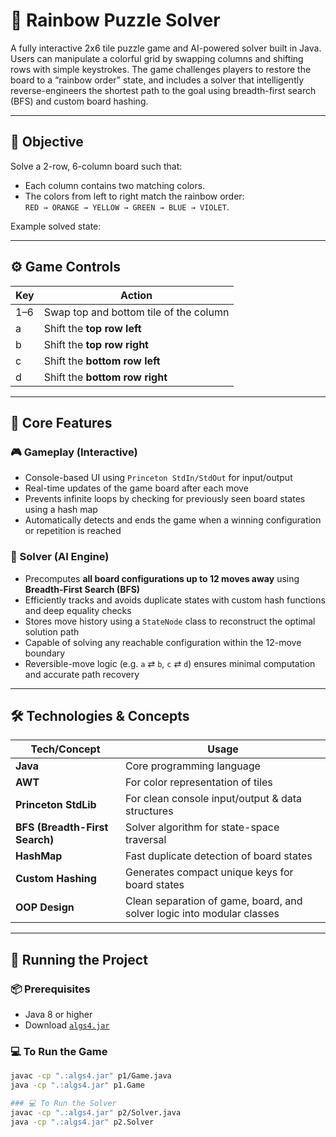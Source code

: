 # 🌈 Rainbow Puzzle Solver

A fully interactive 2x6 tile puzzle game and AI-powered solver built in Java. Users can manipulate a colorful grid by swapping columns and shifting rows with simple keystrokes. The game challenges players to restore the board to a “rainbow order” state, and includes a solver that intelligently reverse-engineers the shortest path to the goal using breadth-first search (BFS) and custom board hashing.

---

## 🧩 Objective

Solve a 2-row, 6-column board such that:
- Each column contains two matching colors.
- The colors from left to right match the rainbow order:  
  `RED → ORANGE → YELLOW → GREEN → BLUE → VIOLET`.

Example solved state:

---

## ⚙️ Game Controls

| Key | Action                      |
|-----|-----------------------------|
| 1–6 | Swap top and bottom tile of the column |
| a   | Shift the **top row left**  |
| b   | Shift the **top row right** |
| c   | Shift the **bottom row left** |
| d   | Shift the **bottom row right** |

---

## 🧠 Core Features

### 🎮 Gameplay (Interactive)

- Console-based UI using `Princeton StdIn/StdOut` for input/output
- Real-time updates of the game board after each move
- Prevents infinite loops by checking for previously seen board states using a hash map
- Automatically detects and ends the game when a winning configuration or repetition is reached

### 🧠 Solver (AI Engine)

- Precomputes **all board configurations up to 12 moves away** using **Breadth-First Search (BFS)**
- Efficiently tracks and avoids duplicate states with custom hash functions and deep equality checks
- Stores move history using a `StateNode` class to reconstruct the optimal solution path
- Capable of solving any reachable configuration within the 12-move boundary
- Reversible-move logic (e.g. `a` ⇄ `b`, `c` ⇄ `d`) ensures minimal computation and accurate path recovery

---

## 🛠️ Technologies & Concepts

| Tech/Concept | Usage |
|--------------|-------|
| **Java**     | Core programming language |
| **AWT**      | For color representation of tiles |
| **Princeton StdLib** | For clean console input/output & data structures |
| **BFS (Breadth-First Search)** | Solver algorithm for state-space traversal |
| **HashMap**  | Fast duplicate detection of board states |
| **Custom Hashing** | Generates compact unique keys for board states |
| **OOP Design** | Clean separation of game, board, and solver logic into modular classes |

---

## 🚀 Running the Project

### 📦 Prerequisites
- Java 8 or higher
- Download [`algs4.jar`](https://algs4.cs.princeton.edu/code/algs4.jar)

### 💻 To Run the Game
```bash
javac -cp ".:algs4.jar" p1/Game.java
java -cp ".:algs4.jar" p1.Game

### 💻 To Run the Solver
javac -cp ".:algs4.jar" p2/Solver.java
java -cp ".:algs4.jar" p2.Solver
